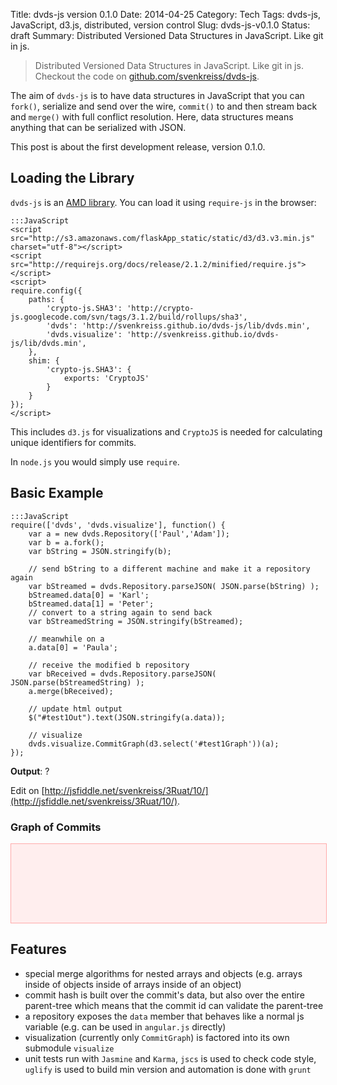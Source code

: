 Title: dvds-js version 0.1.0
Date: 2014-04-25
Category: Tech
Tags: dvds-js, JavaScript, d3.js, distributed, version control
Slug: dvds-js-v0.1.0
Status: draft
Summary: Distributed Versioned Data Structures in JavaScript. Like git in js.


<style>
/* graph styles */
      svg {
        border:1px solid #faa;
        background-color:#fee;
      }
      .link {
        stroke: #000;
        stroke-width: 1.5px;
      }
      .node circle {
        fill: #000;
        stroke: #fff;
        stroke-width: 1.5px;
      }
      .node text {
        text-anchor: middle;
      }
</style>

<script src="http://s3.amazonaws.com/flaskApp_static/static/d3/d3.v3.min.js" charset="utf-8"></script>
<script src="http://requirejs.org/docs/release/2.1.2/minified/require.js"></script>
<script>
require.config({
    paths: {
        'crypto-js.SHA3': 'http://crypto-js.googlecode.com/svn/tags/3.1.2/build/rollups/sha3',
        'dvds': 'http://svenkreiss.github.io/dvds-js/lib/dvds.min',
        'dvds.visualize': 'http://svenkreiss.github.io/dvds-js/lib/dvds.min',
    },
    shim: {
        'crypto-js.SHA3': {
            exports: 'CryptoJS'
        }
    }
});
</script>

> Distributed Versioned Data Structures in JavaScript. Like git in js.  
> Checkout the code on [github.com/svenkreiss/dvds-js](http://github.com/svenkreiss/dvds-js).


The aim of `dvds-js` is to have data structures in JavaScript that you can `fork()`, serialize and send over the wire, `commit()` to and then stream back and `merge()` with full conflict resolution. Here, data structures means anything that can be serialized with JSON.

This post is about the first development release, version 0.1.0.


## Loading the Library

`dvds-js` is an [AMD library](http://requirejs.org/docs/whyamd.html#amd). You can load it using `require-js` in the browser:

	:::JavaScript 
	<script src="http://s3.amazonaws.com/flaskApp_static/static/d3/d3.v3.min.js" charset="utf-8"></script>
	<script src="http://requirejs.org/docs/release/2.1.2/minified/require.js"></script>
	<script>
	require.config({
	    paths: {
	        'crypto-js.SHA3': 'http://crypto-js.googlecode.com/svn/tags/3.1.2/build/rollups/sha3',
	        'dvds': 'http://svenkreiss.github.io/dvds-js/lib/dvds.min',
	        'dvds.visualize': 'http://svenkreiss.github.io/dvds-js/lib/dvds.min',
	    },
	    shim: {
	        'crypto-js.SHA3': {
	            exports: 'CryptoJS'
	        }
	    }
	});
	</script>

This includes `d3.js` for visualizations and `CryptoJS` is needed for calculating unique identifiers for commits.

In `node.js` you would simply use `require`.



## Basic Example

	:::JavaScript
	require(['dvds', 'dvds.visualize'], function() {
		var a = new dvds.Repository(['Paul','Adam']);
		var b = a.fork();
		var bString = JSON.stringify(b);

		// send bString to a different machine and make it a repository again
		var bStreamed = dvds.Repository.parseJSON( JSON.parse(bString) );
		bStreamed.data[0] = 'Karl';
		bStreamed.data[1] = 'Peter';
		// convert to a string again to send back
		var bStreamedString = JSON.stringify(bStreamed);

		// meanwhile on a
		a.data[0] = 'Paula';

		// receive the modified b repository
		var bReceived = dvds.Repository.parseJSON( JSON.parse(bStreamedString) );
		a.merge(bReceived);

	    // update html output
	    $("#test1Out").text(JSON.stringify(a.data));

	    // visualize
	    dvds.visualize.CommitGraph(d3.select('#test1Graph'))(a);
	});


__Output__: <span id="test1Out">?</span>

Edit on [http://jsfiddle.net/svenkreiss/3Ruat/10/](http://jsfiddle.net/svenkreiss/3Ruat/10/).



### Graph of Commits

<svg height="150" width="600" id="test1Graph"></svg>




## Features

* special merge algorithms for nested arrays and objects (e.g. arrays inside of objects inside of arrays inside of an object)
* commit hash is built over the commit's data, but also over the entire parent-tree which means that the commit id can validate the parent-tree
* a repository exposes the `data` member that behaves like a normal js variable (e.g. can be used in `angular.js` directly)
* visualization (currently only `CommitGraph`) is factored into its own submodule `visualize`
* unit tests run with `Jasmine` and `Karma`, `jscs` is used to check code style, `uglify` is used to build min version and automation is done with `grunt`




<script>
require(['dvds', 'dvds.visualize'], function() {
    
    var a = new dvds.Repository(['Paul', 'Adam']);
    var b = a.fork();
    var bString = JSON.stringify(b);
    
    // send bString to a different machine and make it a repository again
    var bStreamed = dvds.Repository.parseJSON(JSON.parse(bString));
    bStreamed.data[0] = 'Karl';
    bStreamed.data[1] = 'Peter';
    // convert to a string again to send back
    var bStreamedString = JSON.stringify(bStreamed);
    
    // meanwhile on a
    a.data[0] = 'Paula';
    
    // receive the modified b repository
    var bReceived = dvds.Repository.parseJSON(JSON.parse(bStreamedString));
    a.merge(bReceived);
    
    // update html output
    $("#test1Out").text(JSON.stringify(a.data));

    // visualize
    dvds.visualize.CommitGraph(d3.select('#test1Graph'))(a);
});
</script>